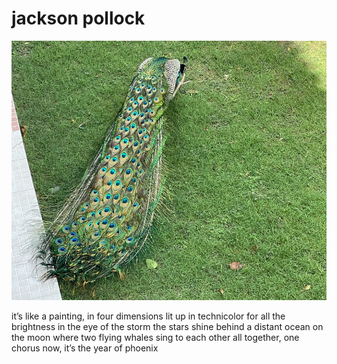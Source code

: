 # jackson pollock
![jackson pollock](images/jackson%20pollock.jpeg)

it’s like a painting, 
in four dimensions
lit up in technicolor
for all the 
brightness in the eye
of the storm
the stars shine behind
a distant ocean on the moon
where two flying whales 
sing to each other
all together,
one chorus now,
it’s the year of phoenix
